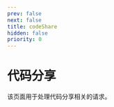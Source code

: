 ```yaml
---
prev: false
next: false
title: codeShare
hidden: false
priority: 0
---
```


# 代码分享

该页面用于处理代码分享相关的请求。 
